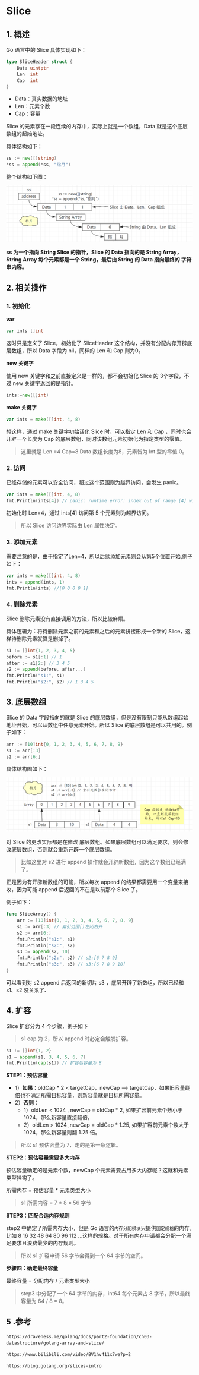 # Slice

## 1. 概述

Go 语言中的 Slice 具体实现如下：

```go
type SliceHeader struct {
	Data uintptr
	Len  int
	Cap  int
}
```

* Data：真实数据的地址
* Len：元素个数
* Cap：容量

Slice 的元素存在一段连续的内存中，实际上就是一个数组，Data 就是这个底层数组的起始地址。



具体结构如下：

```go
ss := new([]string)
*ss = append(*ss, "指月")
```

整个结构如下图：

<img src="assets/slice-string.png" style="zoom:67%;" />



**ss 为一个指向 String Slice 的指针，Slice 的 Data 指向的是 String Array，String Array 每个元素都是一个 String，最后由 String 的 Data 指向最终的 字符串内容。**

## 2. 相关操作

### 1. 初始化

**var**

```go
var ints []int
```

这时只是定义了 Slice，初始化了 SliceHeader 这个结构，并没有分配内存开辟底层数组，所以 Data 字段为 nil，同样的 Len 和 Cap 则为0。

**new 关键字**

使用 new 关键字和之前直接定义是一样的，都不会初始化 Slice 的  3个字段，不过 new 关键字返回的是指针。

```go
ints:=new([]int)
```

**make 关键字**

```go
var ints = make([]int, 4, 8)
```

想这样，通过 make 关键字初始话化 Slice 时，可以指定 Len 和 Cap ，同时也会开辟一个长度为 Cap 的底层数组，同时该数组元素初始化为指定类型的零值。

> 这里就是 Len =4 Cap=8 Data 数组长度为8，元素皆为 Int 型的零值 0。



### 2. 访问

已经存储的元素可以安全访问，超过这个范围则为越界访问，会发生 panic。

```go
var ints = make([]int, 4, 8)
fmt.Println(ints[4]) // panic: runtime error: index out of range [4] with length 4
```

初始化时 Len=4，通过 ints[4] 访问第 5 个元素则为越界访问。

> 所以 Slice 访问边界实际由 Len 属性决定。

### 3. 添加元素

需要注意的是，由于指定了Len=4，所以后续添加元素则会从第5个位置开始,例子如下：

```go
var ints = make([]int, 4, 8)
ints = append(ints, 1)
fmt.Println(ints) //[0 0 0 0 1]
```



### 4. 删除元素

Slice 删除元素没有直接调用的方法，所以比较麻烦。

具体逻辑为：将待删除元素之前的元素和之后的元素拼接形成一个新的 Slice，这样待删除元素就算是删掉了。

```go
s1 := []int{1, 2, 3, 4, 5}
before := s1[:1] // 1
after := s1[2:] // 3 4 5
s2 := append(before, after...)
fmt.Println("s1:", s1)
fmt.Println("s2:", s2) // 1 3 4 5
```



## 3. 底层数组

Slice 的 Data 字段指向的就是 Slice 的底层数组，但是没有限制只能从数组起始地址开始，可以从数组中任意元素开始。所以 Slice 的底层数组是可以共用的。例子如下：

```go
arr := [10]int{0, 1, 2, 3, 4, 5, 6, 7, 8, 9}
s1 := arr[:3]
s2 := arr[6:]
```

具体结构图如下：

<img src="assets/slice-array.png" style="zoom:67%;" />

对 Slice 的更改实际都是在修改 底层数组。如果底层数组可以满足要求，则会修改底层数组，否则就会重新开辟一个底层数组。

> 比如这里对 s2 进行 append 操作就会开辟新数组，因为这个数组已经满了。

正是因为有开辟新数组的可能，所以每次 append 的结果都需要用一个变量来接收，因为可能 append 后返回的不在是以前那个 Slice 了。

例子如下：

```go
func SliceArray() {
	arr := [10]int{0, 1, 2, 3, 4, 5, 6, 7, 8, 9}
	s1 := arr[:3] // 索引范围[)左闭右开
	s2 := arr[6:]
	fmt.Println("s1:", s1)
	fmt.Println("s2:", s2)
	s3 := append(s2, 10)
	fmt.Println("s2:", s2) // s2:[6 7 8 9] 
	fmt.Println("s3:", s3) // s3:[6 7 8 9 10] 
}
```

可以看到对 s2 append 后返回的新切片 s3 ，底层开辟了新数组，所以已经和 s1、s2 没关系了、



## 4. 扩容

Slice 扩容分为 4 个步骤，例子如下

> s1 cap 为 2，所以 append 时必定会触发扩容。

```go
s1 := []int{1, 2}
s1 = append(s1, 3, 4, 5, 6, 7)
fmt.Println(cap(s1)) // 扩容后容量为 8
```



**STEP1：预估容量**

* 1）**如果**：oldCap * 2 < targetCap，newCap --> targetCap，如果旧容量翻倍也不满足所需目标容量，则新容量就是目标所需容量。
* 2）**否则**：
  * 1）oldLen < 1024 , newCap = oldCap * 2, 如果扩容前元素个数小于 1024，那么新容量直接翻倍。
  * 2）oldLen > 1024 ,newCap = oldCap * 1.25, 如果扩容前元素个数大于 1024，那么新容量则翻 1.25 倍。

> 所以 s1 预估容量为  7，走的是第一条逻辑。

**STEP2：预估容量需要多大内存**

预估容量确定的是元素个数，newCap 个元素需要占用多大内存呢？这就和元素类型挂钩了。

所需内存 = 预估容量 * 元素类型大小

>s1 所需内容 = 7 * 8 = 56 字节



**STEP3：匹配合适内存规则**

step2 中确定了所需内存大小，但是 Go 语言的`内存分配模块`只提供`固定规格`的内存,比如 8 16 32 48 64 80 96 112 ...这样的规格。对于所有内存申请都会分配一个满足要求且浪费最少的内存规则。

> 所以 s1 扩容申请 56 字节会得到一个 64 字节的空间。



**步骤四：确定最终容量**

最终容量 = 分配内存 / 元素类型大小

> step3 中分配了一个 64 字节的内存，int64 每个元素占 8 字节，所以最终容量为 64 / 8 = 8。



## 5 .参考

`https://draveness.me/golang/docs/part2-foundation/ch03-datastructure/golang-array-and-slice/`

`https://www.bilibili.com/video/BV1hv411x7we?p=2`

`https://blog.golang.org/slices-intro`